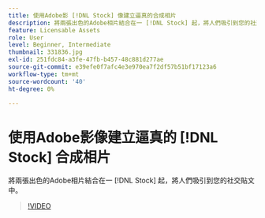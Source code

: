```yaml
---
title: 使用Adobe影 [!DNL Stock] 像建立逼真的合成相片
description: 將兩張出色的Adobe相片結合在一 [!DNL Stock] 起，將人們吸引到您的社交貼文中
feature: Licensable Assets
role: User
level: Beginner, Intermediate
thumbnail: 331836.jpg
exl-id: 251fdc84-a3fe-47fb-b457-48c881d277ae
source-git-commit: e39efe0f7afc4e3e970ea7f2df57b51bf17123a6
workflow-type: tm+mt
source-wordcount: '40'
ht-degree: 0%

---
```


# 使用Adobe影像建立逼真的 [!DNL Stock] 合成相片

將兩張出色的Adobe相片結合在一 [!DNL Stock] 起，將人們吸引到您的社交貼文中。

>[!VIDEO](https://video.tv.adobe.com/v/331836?hidetitle=true)
